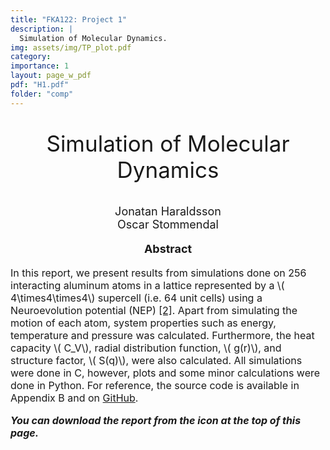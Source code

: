 ```yaml
---
title: "FKA122: Project 1"
description: |
  Simulation of Molecular Dynamics.
img: assets/img/TP_plot.pdf
category:
importance: 1
layout: page_w_pdf
pdf: "H1.pdf"
folder: "comp"
---
```


<!-- markdownlint-disable MD033 -->

<p style="text-align:center; font-size:35px">Simulation of Molecular Dynamics</p>

<p style="text-align:center; font-size:18px">Jonatan Haraldsson <br>
                                            Oscar Stommendal</p>

<p style="text-align:center; font-size:18px; font-weight: bold">Abstract</p>

<p style="text-align:left; font-size:16px">In this report, we present results from simulations done on 256 interacting aluminum atoms in a lattice represented by a \( 4\times4\times4\) supercell (i.e. 64 unit cells) using a Neuroevolution potential (NEP) <a href="https://doi.org/10.1063/5.0106617" target="_blank" rel="noopener noreferrer">[2]</a>. Apart from simulating the motion of each atom, system properties such as energy, temperature and pressure was calculated. Furthermore, the heat capacity \( C_V\), radial distribution function, \( g(r)\), and structure factor, \( S(q)\), were also calculated. All simulations were done in C, however, plots and some minor calculations were done in Python. For reference, the source code is available in Appendix B and on <a href="https://github.com/stommen/fka122-homeworks/blob/main/H1/analyzer.ipynb" target="_blank" rel="noopener noreferrer">GitHub</a>.

<p style="text-align:left; font-size:16px; font-style: italic; font-weight: bold">You can download the report from the icon at the top of this page.</p>
